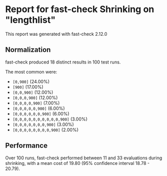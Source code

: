 # Report for fast-check Shrinking on "lengthlist"

This report was generated with fast-check 2.12.0

## Normalization

fast-check produced 18 distinct results in 100 test runs.

The most common were:

* ``[0,900]`` (24.00%)
* ``[900]`` (17.00%)
* ``[0,0,900]`` (12.00%)
* ``[0,0,0,900]`` (12.00%)
* ``[0,0,0,0,900]`` (7.00%)
* ``[0,0,0,0,0,900]`` (6.00%)
* ``[0,0,0,0,0,0,900]`` (6.00%)
* ``[0,0,0,0,0,0,0,0,0,0,900]`` (3.00%)
* ``[0,0,0,0,0,0,0,900]`` (3.00%)
* ``[0,0,0,0,0,0,0,0,900]`` (2.00%)

## Performance

Over 100 runs, fast-check performed between 11 and 33 evaluations during shrinking,
with a mean cost of 19.80 (95% confidence interval 18.78 - 20.79).
